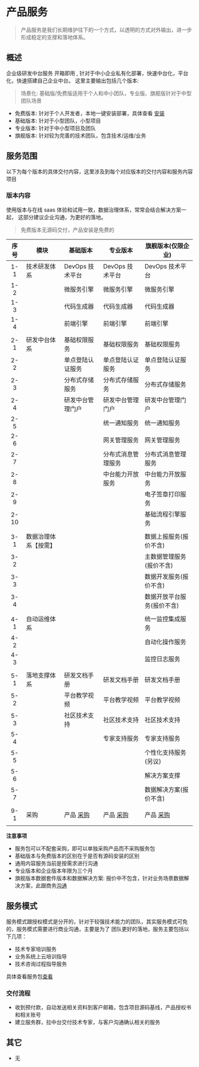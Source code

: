 # 产品服务

> 产品服务是我们长期维护往下的一个方式，以透明的方式对外输出，进一步形成稳定的支撑和落地体系。

## 概述

企业级研发中台服务 开箱即用 , 针对于中小企业私有化部署，快速中台化，平台化，快速搭建自己企业中台。
这里主要输出包括几个版本:

> 场景化: 基础版/免费版适用于个人和中小团队，专业版、旗舰版针对于中型团队场景

- 免费版本: 针对于个人开发者，本地一键安装部署，具体查看 [安装](../env/development/README.md)
- 基础版本: 针对于小型团队，小型项目
- 专业版本: 针对于中小型项目及团队
- 旗舰版本: 针对较为完善的技术团队，包含技术/运维/业务

<!-- 这里查看每个版本交付 [查看](./01_%E7%89%88%E6%9C%AC%E5%86%85%E5%AE%B9.md) -->

<!-- 具体产品请查看产品体系 [打开](../platform/README.md) -->

## 服务范围

以下为每个版本的具体交付内容，这里涉及到每个对应版本的交付内容和服务内容项目

### 版本内容

使用版本与在线 saas 体验和试用一致，数据治理体系，常常会结合解决方案一起，
这部分建议企业沟通，为更好的落地。

> 免费版本无源码交付，产品安装是免费的

| 序号 | 模块                 | 基础版本                   | 专业版本                    | 旗舰版本(仅限企业)          |
| :--: | -------------------- | -------------------------- | --------------------------- | --------------------------- |
| 1-1  | 技术研发体系         | DevOps 技术平台            | DevOps 技术平台             | DevOps 技术平台             |
| 1-2  |                      | 微服务引擎                 | 微服务引擎                  | 微服务引擎                  |
| 1-3  |                      | 代码生成器                 | 代码生成器                  | 代码生成器                  |
| 1-4  |                      | 前端引擎                   | 前端引擎                    | 前端引擎                    |
|      |                      |                            |                             |                             |
| 2-1  | 研发中台体系         | 基础权限服务               | 基础权限服务                | 基础权限服务                |
| 2-2  |                      | 单点登陆认证服务           | 单点登陆认证服务            | 单点登陆认证服务            |
| 2-3  |                      | 分布式存储服务             | 分布式存储服务              | 分布式存储服务              |
| 2-4  |                      | 研发中台管理门户           | 研发中台管理门户            | 研发中台管理门户            |
| 2-5  |                      |                            | 统一通知服务                | 统一通知服务                |
| 2-6  |                      |                            | 网关管理服务                | 网关管理服务                |
| 2-7  |                      |                            | 分布式消息管理服务          | 分布式消息管理服务          |
| 2-8  |                      |                            | 中台能力开放服务            | 中台能力开放服务            |
| 2-9  |                      |                            |                             | 电子签章打印服务            |
| 2-10 |                      |                            |                             | 基础流程引擎服务            |
|      |                      |                            |                             |                             |
| 3-1  | 数据治理体系【按需】 |                            |                             | 数据上报服务(报价不含)      |
| 3-2  |                      |                            |                             | 主数据管理服务(报价不含)    |
| 3-3  |                      |                            |                             | 数据开发服务(报价不含)      |
| 3-4  |                      |                            |                             | 数据开放平台服务(报价不含)  |
|      |                      |                            |                             |                             |
| 4-1  | 自动运维体系         |                            |                             | 统一监控集成服务            |
| 4-2  |                      |                            |                             | 自动化操作服务              |
| 4-3  |                      |                            |                             | 监控日志服务                |
|      |                      |                            |                             |                             |
| 5-1  | 落地支撑体系         | 研发文档手册               | 研发文档手册                | 研发文档手册                |
| 5-2  |                      | 平台教学视频               | 平台教学视频                | 平台教学视频                |
| 5-3  |                      | 社区技术支持               | 社区技术支持                | 社区技术支持                |
| 5-4  |                      |                            | 专家支持服务                | 专家支持服务                |
| 5-5  |                      |                            |                             | 个性化支持服务(另议)        |
| 5-6  |                      |                            |                             | 解决方案支撑                |
| 5-7  |                      |                            |                             | 数据解决方案(报价不含)      |
|      |                      |                            |                             |                             |
| 9-1  | 采购                 | 产品 [采购][base_01]  | 产品 [采购][base_02]   | 产品 [采购][base_03]   | 
|      |                      |                            |                             |                             |

[base_00]: http://cloud.linesno.com
[base_01]: ./04_商务沟通.md 
[base_01_s]: http://cloud.linesno.com
[base_02]: ./04_商务沟通.md 
[base_02_s]: http://cloud.linesno.com
[base_03]: ./04_商务沟通.md 
[base_03_s]: http://cloud.linesno.com

**注意事项**

- 服务包可以不配套采购，即可以单独采购产品而不采购服务包
- 基础版本与免费版本的区别在于是否有源码安装的区别
- 通用内容服务当前是按需求进行沟通
- 专业版本和企业版本年限为三个月
- 旗舰版本数据套件版本和数据解决方案: 报价中不包含，针对业务场景数据解决方案，此跟商务[沟通](./04_商务沟通.md )

<!-- 针对不同的版本的报价和服务，主要包括以下主要内容： -->

<!-- <div class="prices_table"> -->

<!-- | 序号 |   版本   | 产品内容                                 |      采购       | 服务包     | 备注 | -->
<!-- | :--: | :------: | ---------------------------------------- | :-------------: | ---------- | ---- | -->
<!-- |  1   | 免费版本 | 微服务引擎，代码生成平台等，技术研发体系 | [采购][base_00] | 社区群支持 |      | -->
<!-- |  2   | 基础版本 | 微服务引擎，代码生成平台等，技术研发体系 | [采购][base_01] |            |      | -->
<!-- |  3   | 专业版本 | 基于基础版本，存储、事务等，自动化等     | [采购][base_02] |            |      | -->
<!-- |  4   | 旗舰版本 | 运维监控整体套件演示版本整体套件         | [采购][base_03] | 商务       |      | -->

<!-- </div> -->

<!-- [base_00]: http://cloud.linesno.com -->
<!-- [base_01]: http://cloud.linesno.com -->
<!-- [base_02]: http://cloud.linesno.com -->
<!-- [base_03]: http://cloud.linesno.com -->

<!-- - 免费版本与基础版本一样，免费版本无源码交付 -->
<!-- - 服务包年限为半年 -->
<!-- - 数据套件版本: 包含在旗舰版本里面针对业务场景解决方案，主要跟商务沟通 [打开](#) -->

## 服务模式

服务模式跟授权模式是分开的，针对于较强技术能力的团队，其实服务模式可免的，服务模式需要进行商业沟通，主要是为了
团队更好的落地，服务主要包括以下几项：

- 技术专家培训服务
- 业务系统上云培训指导
- 技术咨询过程指导服务

具体查看服务包[查看](./03_%E6%9C%8D%E5%8A%A1%E5%86%85%E5%AE%B9.md)

### 交付流程

- 收到预付款，自动发送相关资料到客户邮箱，包含项目源码基线，产品授权书和相关账号
- 建立服务群，拉中台交付技术专家，与客户沟通确认相关的服务

## 其它

- 无

<style type="css">
.prices_table table{
  th:first-of-type {
      width: 50px;
  }
  th:nth-of-type(2) {
      width: 120px;
  }
}
</style>
